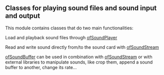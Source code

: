 ## Classes for playing sound files and sound input and output

This module contains classes that do two main functionalities:

Load and playback sound files through [ofSoundPlayer](ofSoundPlayer/)

Read and write sound directly from/to the sound card with [ofSoundStream](ofSoundStream/)

[ofSoundBuffer](ofSoundBuffer/) can be used in combination with [ofSoundStream](ofSoundStream/) or with external libraries to manipulate sounds, like crop them, append a sound buffer to another, change its rate...

